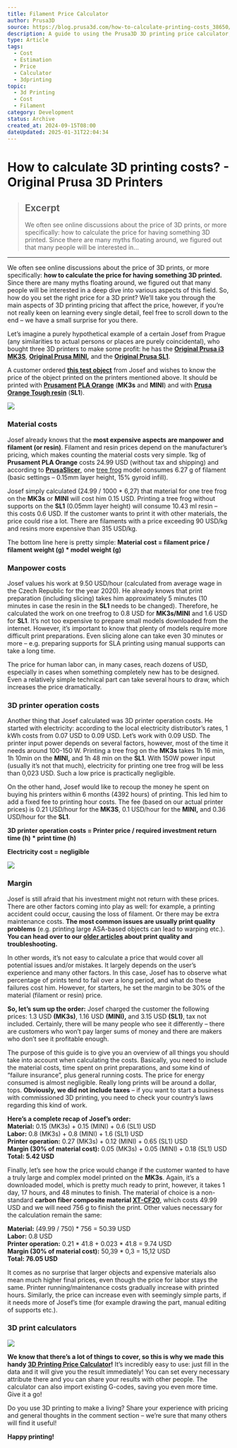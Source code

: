 ```yaml
---
title: Filament Price Calculator
author: Prusa3D
source: https://blog.prusa3d.com/how-to-calculate-printing-costs_38650/
description: A guide to using the Prusa3D 3D printing price calculator, which helps estimate the cost of prints by factoring in material, machine wear, and electricity.
type: Article
tags:
  - Cost
  - Estimation
  - Price
  - Calculator
  - 3dprinting
topic:
  - 3d Printing
  - Cost
  - Filament
category: Development
status: Archive
created_at: 2024-09-15T08:00
dateUpdated: 2025-01-31T22:04:34
---
```


# How to calculate 3D printing costs? - Original Prusa 3D Printers

> ## Excerpt
> We often see online discussions about the price of 3D prints, or more specifically: how to calculate the price for having something 3D printed. Since there are many myths floating around, we figured out that many people will be interested in...

---
We often see online discussions about the price of 3D prints, or more specifically: **how to calculate the price for having something 3D printed.** Since there are many myths floating around, we figured out that many people will be interested in a deep dive into various aspects of this field. So, how do you set the right price for a 3D print? We’ll take you through the main aspects of 3D printing pricing that affect the price, however, if you’re not really keen on learning every single detail, feel free to scroll down to the end – we have a small surprise for you there.

Let’s imagine a purely hypothetical example of a certain Josef from Prague (any similarities to actual persons or places are purely coincidental), who bought three 3D printers to make some profit: he has the [**Original Prusa i3 MK3S**](https://shop.prusa3d.com/en/51-original-prusa-i3-mk3s), **[Original Prusa MINI](https://shop.prusa3d.com/en/66-original-prusa-mini),** and the [**Original Prusa SL1**](https://shop.prusa3d.com/en/52-original-prusa-sl1).

A customer ordered **[this test object](https://www.prusaprinters.org/prints/3116-treefrog)** from Josef and wishes to know the price of the object printed on the printers mentioned above. It should be printed with **[Prusament](https://shop.prusa3d.com/en/42-prusament) [PLA Orange](https://shop.prusa3d.com/en/prusament/1007-prusament-pla-prusa-orange-1kg.html)** (**MK3s** and **MINI**) and with **[Prusa Orange Tough resin](https://shop.prusa3d.com/en/resin/940-orange-tough-resin-1kg.html)** (**SL1**).

[![](https://blog.prusa3d.com/wp-content/uploads/2020/10/zaba-1024x683.jpg)](https://blog.prusa3d.com/wp-content/uploads/2020/10/zaba.jpg)

### Material costs

Josef already knows that the **most expensive aspects are manpower and filament (or resin)**. Filament and resin prices depend on the manufacturer’s pricing, which makes counting the material costs very simple. 1kg of **Prusament PLA Orange** costs 24.99 USD (without tax and shipping) and according to [**PrusaSlicer**](https://www.prusa3d.com/prusaslicer/#_ga=2.100141212.366407219.1601559088-1598598355.1585749177), one [tree frog](https://www.prusaprinters.org/prints/3116-treefrog) model consumes 6.27 g of filament (basic settings – 0.15mm layer height, 15% gyroid infill).

Josef simply calculated (24.99 / 1000 \* 6,27) that material for one tree frog on the **MK3s** or **MINI** will cost him 0.15 USD. Printing a tree frog without supports on the **SL1** (0.05mm layer height) will consume 10.43 ml resin – this costs 0.6 USD. If the customer wants to print it with other materials, the price could rise a lot. There are filaments with a price exceeding 90 USD/kg and resins more expensive than 315 USD/kg.

The bottom line here is pretty simple: **Material cost = filament price / filament weight (g) \* model weight (g)**

### Manpower costs

Josef values his work at 9.50 USD/hour (calculated from average wage in the Czech Republic for the year 2020). He already knows that print preparation (including slicing) takes him approximately 5 minutes (10 minutes in case the resin in the **SL1** needs to be changed). Therefore, he calculated the work on one treefrog to 0.8 USD for **MK3s/MINI** and 1.6 USD for **SL1**. It’s not too expensive to prepare small models downloaded from the internet. However, it’s important to know that plenty of models require more difficult print preparations. Even slicing alone can take even 30 minutes or more – e.g. preparing supports for SLA printing using manual supports can take a long time.

The price for human labor can, in many cases, reach dozens of USD, especially in cases when something completely new has to be designed. Even a relatively simple technical part can take several hours to draw, which increases the price dramatically.

### 3D printer operation costs

Another thing that Josef calculated was 3D printer operation costs. He started with electricity: according to the local electricity distributor’s rates, 1 kWh costs from 0.07 USD to 0.09 USD. Let’s work with 0.09 USD. The printer input power depends on several factors, however, most of the time it needs around 100-150 W. Printing a tree frog on the **MK3s** takes 1h 16 min, 1h 10min on the **MINI,** and 1h 48 min on the **SL1**. With 150W power input (usually it’s not that much), electricity for printing one tree frog will be less than 0,023 USD. Such a low price is practically negligible.

On the other hand, Josef would like to recoup the money he spent on buying his printers within 6 months (4392 hours) of printing. This led him to add a fixed fee to printing hour costs. The fee (based on our actual printer prices) is 0.21 USD/hour for the **MK3S**, 0.1 USD/hour for the **MINI,** and 0.36 USD/hour for the **SL1**.

**3D printer operation costs = Printer price / required investment return time (h) \* print time (h)**

**Electricity cost = negligible**

[![](https://blog.prusa3d.com/wp-content/uploads/2020/10/mini2-1024x683.jpg)](https://blog.prusa3d.com/wp-content/uploads/2020/10/mini2-scaled.jpg)

### Margin

Josef is still afraid that his investment might not return with these prices. There are other factors coming into play as well: for example, a printing accident could occur, causing the loss of filament. Or there may be extra maintenance costs. **The most common issues are usually print quality problems** (e.g. printing large ASA-based objects can lead to warping etc.). **You can head over to our [older articles](https://blog.prusa3d.com/how-to-fix-the-most-common-3d-printing-errors_8201/) about print quality and troubleshooting.**

In other words, it’s not easy to calculate a price that would cover all potential issues and/or mistakes. It largely depends on the user’s experience and many other factors. In this case, Josef has to observe what percentage of prints tend to fail over a long period, and what do these failures cost him. However, for starters, he set the margin to be 30% of the material (filament or resin) price.

**So, let’s sum up the order:** Josef charged the customer the following prices: 1.3 USD **(MK3s)**, 1.16 USD **(MINI),** and 3.15 USD **(SL1)**, tax not included. Certainly, there will be many people who see it differently – there are customers who won’t pay larger sums of money and there are makers who don’t see it profitable enough.

The purpose of this guide is to give you an overview of all things you should take into account when calculating the costs. Basically, you need to include the material costs, time spent on print preparations, and some kind of “failure insurance”, plus general running costs. The price for energy consumed is almost negligible. Really long prints will be around a dollar, tops. **Obviously, we did not include taxes** – if you want to start a business with commissioned 3D printing, you need to check your country’s laws regarding this kind of work.

**Here’s a complete recap of Josef’s order:**  
**Material:** 0.15 (MK3s) + 0.15 (MINI) + 0.6 (SL1) USD  
**Labor:** 0.8 (MK3s) + 0.8 (MINI) + 1.6 (SL1) USD  
**Printer operation:** 0.27 (MK3s) + 0.12 (MINI) + 0.65 (SL1) USD  
**Margin (30% of material cost):** 0.05 (MK3s) + 0.05 (MINI) + 0.18 (SL1) USD  
**Total: 5.42 USD**

Finally, let’s see how the price would change if the customer wanted to have a truly large and complex model printed on the **MK3s**. Again, it’s a downloaded model, which is pretty much ready to print, however, it takes 1 day, 17 hours, and 48 minutes to finish. The material of choice is a non-standard **carbon fiber composite material [XT-CF20](https://shop.prusa3d.com/en/filament/93-20-carbon-fiber-xt-cf20-filament-750g.html)**, which costs 49.99 USD and we will need 756 g to finish the print. Other values necessary for the calculation remain the same:

**Material:** (49.99 / 750) \* 756 = 50.39 USD  
**Labor:** 0.8 USD  
**Printer operation:** 0.21 \* 41.8 + 0.023 \* 41.8 = 9.74 USD  
**Margin (30% of material cost):** 50,39 \* 0,3 = 15,12 USD  
**Total: 76.05 USD**

It comes as no surprise that larger objects and expensive materials also mean much higher final prices, even though the price for labor stays the same. Printer running/maintenance costs gradually increase with printed hours. Similarly, the price can increase even with seemingly simple parts, if it needs more of Josef’s time (for example drawing the part, manual editing of supports etc.).

### 3D print calculators

[![](https://blog.prusa3d.com/wp-content/uploads/2020/10/kalkulacka2-1-1024x516.jpg)](https://blog.prusa3d.com/wp-content/uploads/2020/10/kalkulacka2-1.jpg)

**We know that there’s a lot of things to cover, so this is why we made this handy [3D Printing Price Calculator](https://blog.prusa3d.com/3d-printing-price-calculator_38905/)!** It’s incredibly easy to use: just fill in the data and it will give you the result immediately! You can set every necessary attribute there and you can share your results with other people. The calculator can also import existing G-codes, saving you even more time. Give it a go!

Do you use 3D printing to make a living? Share your experience with pricing and general thoughts in the comment section – we’re sure that many others will find it useful!

**Happy printing!**

